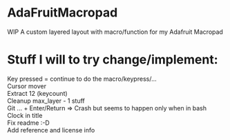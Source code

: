 # AdaFruitMacropad
WIP
A custom layered layout with macro/function for my Adafruit Macropad


# Stuff I will to try change/implement:
 Key pressed = continue to do the macro/keypress/...  
 Cursor mover  
 Extract 12 (keycount)  
 Cleanup max_layer - 1 stuff  
 Git ... + Enter/Return => Crash but seems to happen only when in bash   
 Clock in title  
 Fix readme :-D  
 Add reference and license info
